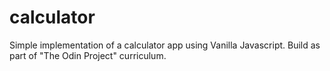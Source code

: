# calculator

Simple implementation of a calculator app using Vanilla Javascript.
Build as part of "The Odin Project" curriculum.
